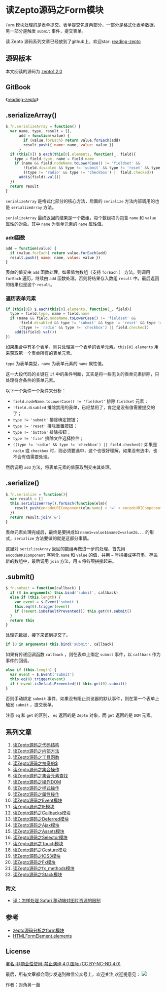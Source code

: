 # 读Zepto源码之Form模块

`Form` 模块处理的是表单提交。表单提交包含两部分，一部分是格式化表单数据，另一部分是触发 `submit` 事件，提交表单。

读 Zepto 源码系列文章已经放到了github上，欢迎star: [reading-zepto](https://github.com/yeyuqiudeng/reading-zepto)

## 源码版本

本文阅读的源码为 [zepto1.2.0](https://github.com/madrobby/zepto/tree/v1.2.0)

## GitBook

《[reading-zepto](https://yeyuqiudeng.gitbooks.io/reading-zepto/content/)》

## .serializeArray()

```javascript
$.fn.serializeArray = function() {
  var name, type, result = [],
      add = function(value) {
        if (value.forEach) return value.forEach(add)
        result.push({ name: name, value: value })
      }
  if (this[0]) $.each(this[0].elements, function(_, field){
    type = field.type, name = field.name
    if (name && field.nodeName.toLowerCase() != 'fieldset' &&
        !field.disabled && type != 'submit' && type != 'reset' && type != 'button' && type != 'file' &&
        ((type != 'radio' && type != 'checkbox') || field.checked))
      add($(field).val())
  })
  return result
}
```

`serializeArray` 是格式化部分的核心方法，后面的 `serialize` 方法内部调用的也是 `serializeArray` 方法。

`serializeArray` 最终返回的结果是一个数组，每个数组项为包含 `name` 和 `value` 属性的对象。其中 `name` 为表单元素的 `name` 属性值。

### add函数

```javascript
add = function(value) {
  if (value.forEach) return value.forEach(add)
  result.push({ name: name, value: value })
}
```

表单的值交由 `add` 函数处理，如果值为数组（支持 `forEach` ） 方法，则调用 `forEach` 遍历，继续由 `add` 函数处理。否则将结果存入数组 `result` 中。最后返回的结果也是这个  `result`。

### 遍历表单元素

```javascript
if (this[0]) $.each(this[0].elements, function(_, field){
  type = field.type, name = field.name
  if (name && field.nodeName.toLowerCase() != 'fieldset' &&
      !field.disabled && type != 'submit' && type != 'reset' && type != 'button' && type != 'file' &&
      ((type != 'radio' && type != 'checkbox') || field.checked))
    add($(field).val())
})
```

如果集合中有多个表单，则只处理第一个表单的表单元素。`this[0].elements`  用来获取第一个表单所有的表单元素。

`type` 为表单类型，`name` 为表单元素的 `name` 属性值。

这一大段代码的关键在 `if` 中的条件判断，其实是将一些无关的表单元素排除，只处理符合条件的表单元素。

以下一个条件一个条件来分析：

* `field.nodeName.toLowerCase() != 'fieldset'` 排除 `fieldset` 元素；
* `!field.disabled` 排除禁用的表单，已经禁用了，肯定是没有值需要提交的了；
* `type != 'submit'` 排除确定按钮；
* `type != 'reset'` 排除重置按钮；
* `type != 'button'` 排除按钮；
* `type != 'file'` 排除文件选择控件；
* `((type != 'radio' && type != 'checkbox') || field.checked))` 如果是 `radio` 或 `checkbox` 时，则必须要选中，这个也很好理解，如果没有选中，也不会有值需要处理。

然后调用 `add` 方法，将表单元素的值获取到交由其处理。

## .serialize()

```javascript
$.fn.serialize = function(){
  var result = []
  this.serializeArray().forEach(function(elm){
    result.push(encodeURIComponent(elm.name) + '=' + encodeURIComponent(elm.value))
  })
  return result.join('&')
}
```

表单元素处理完成后，最终是要拼成如 `name1=value1&name2=value2&...` 的形式，`serialize` 方法要做的就是这部分事情。

这里对 `serizlizeArray` 返回的数组再做进一步的处理，首先用 `encodeURIComponent` 序列化 `name` 和 `value` 的值，并用 `=` 号拼接成字符串，存进新的数组中，最后调用 `join` 方法，用 `&` 将各项拼接起来。

## .submit()

```javascript
$.fn.submit = function(callback) {
  if (0 in arguments) this.bind('submit', callback)
  else if (this.length) {
    var event = $.Event('submit')
    this.eq(0).trigger(event)
    if (!event.isDefaultPrevented()) this.get(0).submit()
  }
  return this
}
```

处理完数据，接下来该到提交了。

```javascript
if (0 in arguments) this.bind('submit', callback)
```

如果有传递回调函数 `callback` ，则在表单上绑定 `submit` 事件，以 `callback` 作为事件的回调。

```javascript
else if (this.length) {
  var event = $.Event('submit')
  this.eq(0).trigger(event)
  if (!event.isDefaultPrevented()) this.get(0).submit()
}
```

否则手动绑定 `submit` 事件，如果没有阻止浏览器的默认事件，则在第一个表单上触发 `submit` ，提交表单。

注意 `eq` 和 `get` 的区别， `eq` 返回的是 `Zepto` 对象，而 `get` 返回的是 `DOM` 元素。

## 系列文章

1. [读Zepto源码之代码结构](https://github.com/yeyuqiudeng/reading-zepto/blob/master/src/%E8%AF%BBZepto%E6%BA%90%E7%A0%81%E4%B9%8B%E4%BB%A3%E7%A0%81%E7%BB%93%E6%9E%84.md)
2. [读Zepto源码之内部方法](https://github.com/yeyuqiudeng/reading-zepto/blob/master/src/%E8%AF%BBZepto%E6%BA%90%E7%A0%81%E4%B9%8B%E5%86%85%E9%83%A8%E6%96%B9%E6%B3%95.md)
3. [读Zepto源码之工具函数](https://github.com/yeyuqiudeng/reading-zepto/blob/master/src/%E8%AF%BBZepto%E6%BA%90%E7%A0%81%E4%B9%8B%E5%B7%A5%E5%85%B7%E5%87%BD%E6%95%B0.md)
4. [读Zepto源码之神奇的$](https://github.com/yeyuqiudeng/reading-zepto/blob/master/src/%E8%AF%BBZepto%E6%BA%90%E7%A0%81%E4%B9%8B%E7%A5%9E%E5%A5%87%E7%9A%84%24.md)
5. [读Zepto源码之集合操作](https://github.com/yeyuqiudeng/reading-zepto/blob/master/src/%E8%AF%BBZepto%E6%BA%90%E7%A0%81%E4%B9%8B%E9%9B%86%E5%90%88%E6%93%8D%E4%BD%9C.md)
6. [读Zepto源码之集合元素查找](https://github.com/yeyuqiudeng/reading-zepto/blob/master/src/%E8%AF%BBZepto%E6%BA%90%E7%A0%81%E4%B9%8B%E9%9B%86%E5%90%88%E5%85%83%E7%B4%A0%E6%9F%A5%E6%89%BE.md)
7. [读Zepto源码之操作DOM](https://github.com/yeyuqiudeng/reading-zepto/blob/master/src/%E8%AF%BBZepto%E6%BA%90%E7%A0%81%E4%B9%8B%E6%93%8D%E4%BD%9CDOM.md)
8. [读Zepto源码之样式操作](https://github.com/yeyuqiudeng/reading-zepto/blob/master/src/%E8%AF%BBZepto%E6%BA%90%E7%A0%81%E4%B9%8B%E6%A0%B7%E5%BC%8F%E6%93%8D%E4%BD%9C.md)
9. [读Zepto源码之属性操作](https://github.com/yeyuqiudeng/reading-zepto/blob/master/src/%E8%AF%BBZepto%E6%BA%90%E7%A0%81%E4%B9%8B%E5%B1%9E%E6%80%A7%E6%93%8D%E4%BD%9C.md)
10. [读Zepto源码之Event模块](https://github.com/yeyuqiudeng/reading-zepto/blob/master/src/%E8%AF%BBZepto%E6%BA%90%E7%A0%81%E4%B9%8BEvent%E6%A8%A1%E5%9D%97.md)
11. [读Zepto源码之IE模块](https://github.com/yeyuqiudeng/reading-zepto/blob/master/src/%E8%AF%BBZepto%E6%BA%90%E7%A0%81%E4%B9%8BIE%E6%A8%A1%E5%9D%97.md)
12. [读Zepto源码之Callbacks模块](https://github.com/yeyuqiudeng/reading-zepto/blob/master/src/%E8%AF%BBZepto%E6%BA%90%E7%A0%81%E4%B9%8BCallbacks%E6%A8%A1%E5%9D%97.md)
13. [读Zepto源码之Deferred模块](https://github.com/yeyuqiudeng/reading-zepto/blob/master/src/%E8%AF%BBZepto%E6%BA%90%E7%A0%81%E4%B9%8BDeferred%E6%A8%A1%E5%9D%97.md)
14. [读Zepto源码之Ajax模块](https://github.com/yeyuqiudeng/reading-zepto/blob/master/src/%E8%AF%BBZepto%E6%BA%90%E7%A0%81%E4%B9%8BAjax%E6%A8%A1%E5%9D%97.md)
15. [读Zepto源码之Assets模块](https://github.com/yeyuqiudeng/reading-zepto/blob/master/src/%E8%AF%BBZepto%E6%BA%90%E7%A0%81%E4%B9%8Bassets%E6%A8%A1%E5%9D%97.md)
16. [读Zepto源码之Selector模块](https://github.com/yeyuqiudeng/reading-zepto/blob/master/src/%E8%AF%BBZepto%E6%BA%90%E7%A0%81%E4%B9%8BSelector%E6%A8%A1%E5%9D%97.md)
17. [读Zepto源码之Touch模块](https://github.com/yeyuqiudeng/reading-zepto/blob/master/src/%E8%AF%BBZepto%E6%BA%90%E7%A0%81%E4%B9%8BTouch%E6%A8%A1%E5%9D%97.md)
18. [读Zepto源码之Gesture模块](https://github.com/yeyuqiudeng/reading-zepto/blob/master/src/%E8%AF%BBZepto%E6%BA%90%E7%A0%81%E4%B9%8BGesture%E6%A8%A1%E5%9D%97.md)
19. [读Zepto源码之IOS3模块](https://github.com/yeyuqiudeng/reading-zepto/blob/master/src/%E8%AF%BBZepto%E6%BA%90%E7%A0%81%E4%B9%8BIOS3%E6%A8%A1%E5%9D%97.md)
20. [读Zepto源码之Fx模块](https://github.com/yeyuqiudeng/reading-zepto/blob/master/src/%E8%AF%BBZepto%E6%BA%90%E7%A0%81%E4%B9%8BFx%E6%A8%A1%E5%9D%97.md)
21. [读Zepto源码之fx_methods模块](https://github.com/yeyuqiudeng/reading-zepto/blob/master/src/%E8%AF%BBZepto%E6%BA%90%E7%A0%81%E4%B9%8Bfx_methods%E6%A8%A1%E5%9D%97.md)
22. [读Zepto源码之Stack模块](https://github.com/yeyuqiudeng/reading-zepto/blob/master/src/%E8%AF%BBZepto%E6%BA%90%E7%A0%81%E4%B9%8BStack%E6%A8%A1%E5%9D%97.md)

### 附文

- [译：怎样处理 Safari 移动端对图片资源的限制](https://github.com/yeyuqiudeng/reading-zepto/blob/master/src/%E9%99%84%EF%BC%9A%E6%80%8E%E6%A0%B7%E5%A4%84%E7%90%86%20Safari%20%E7%A7%BB%E5%8A%A8%E7%AB%AF%E5%AF%B9%E5%9B%BE%E7%89%87%E8%B5%84%E6%BA%90%E7%9A%84%E9%99%90%E5%88%B6.md)

## 参考

- [zepto源码分析之form模块](https://juejin.im/post/59d07c03f265da0668761e82?utm_source=gold_browser_extension)
- [HTMLFormElement.elements](https://developer.mozilla.org/en-US/docs/Web/API/HTMLFormElement/elements)

## License

[署名-非商业性使用-禁止演绎 4.0 国际 (CC BY-NC-ND 4.0)](http://creativecommons.org/licenses/by-nc-nd/4.0/)

最后，所有文章都会同步发送到微信公众号上，欢迎关注,欢迎提意见：  ![](https://raw.githubusercontent.com/yeyuqiudeng/resource/master/images/qrcode_front-end-article.jpg) 

作者：对角另一面

